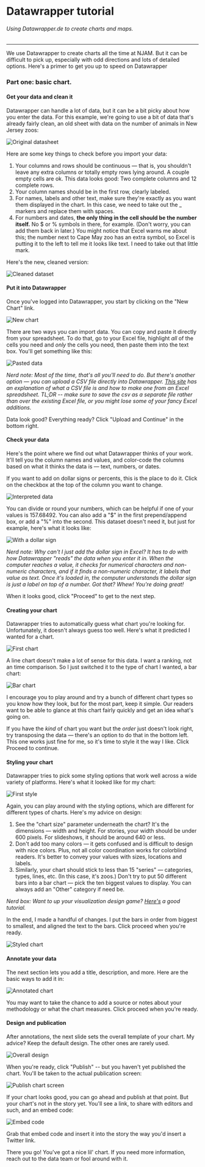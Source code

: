 # Datawrapper tutorial

###### Using Datawrapper.de to create charts and maps. 
------

We use Datawrapper to create charts all the time at NJAM. But it can be difficult to pick up, especially with odd directions and lots of detailed options. Here's a primer to get you up to speed on Datawrapper

### Part one: basic chart. 

#### Get your data and clean it

Datawrapper can handle a lot of data, but it can be a bit picky about how you enter the data. For this example, we're going to use a bit of data that's already fairly clean, an old sheet with data on the number of animals in New Jersey zoos: 

![Original datasheet](img/zoo_og_chart.png)

Here are some key things to check before you import your data:

1. Your columns and rows should be continuous — that is, you shouldn't leave any extra columns or totally empty rows lying around. A couple empty cells are ok. This data looks good: Two complete columns and 12 complete rows.
2. Your column names should be in the first row, clearly labeled. 
3. For names, labels and other text, make sure they're exactly as you want them displayed in the chart. In this case, we need to take out the _ markers and replace them with spaces.
4. For numbers and dates, **the only thing in the cell should be the number itself.** No $ or % symbols in there, for example. (Don't worry, you can add them back in later.) You might notice that Excel warns me about this; the number next to Cape May zoo has an extra symbol, so Excel is putting it to the left to tell me it looks like text. I need to take out that little mark.

Here's the new, cleaned version:

![Cleaned dataset](img/cleaned_data.png)

#### Put it into Datawrapper

Once you've logged into Datawrapper, you start by clicking on the "New Chart" link. 

![New chart](img/new_chart.png)

There are two ways you can import data. You can copy and paste it directly from your spreadsheet. To do that, go to your Excel file, highlight _all_ of the cells you need and _only_ the cells you need, then paste them into the text box. You'll get something like this: 

![Pasted data](img/paste_data.png)

_Nerd note: Most of the time, that's all you'll need to do. But there's another option — you can upload a CSV file directly into Datawrapper. [This site](https://support.bigcommerce.com/articles/Public/What-is-a-CSV-file-and-how-do-I-save-my-spreadsheet-as-one) has an explanation of what a CSV file is and how to make one from an Excel spreadsheet. TL;DR -- make sure to save the csv as a separate file rather than over the existing Excel file, or you might lose some of your fancy Excel additions._

Data look good? Everything ready? Click "Upload and Continue" in the bottom right.

#### Check your data

Here's the point where we find out what Datawrapper thinks of your work. It'll tell you the column names and values, and color-code the columns based on what it thinks the data is — text, numbers, or dates. 

If you want to add on dollar signs or percents, this is the place to do it. Click on the checkbox at the top of the column you want to change.

![Interpreted data](img/interpreted_data.png)

You can divide or round your numbers, which can be helpful if one of your values is 157.68492. You can also add a "$" in the first prepend/append box, or add a "%" into the second. This dataset doesn't need it, but just for example, here's what it looks like:

![With a dollar sign](img/dollar_sign.png)

_Nerd note: Why can't I just add the dollar sign in Excel? It has to do with how Datawrapper "reads" the data when you enter it in. When the computer reaches a value, it checks for numerical characters and non-numeric characters, and if it finds a non-numeric character, it labels that value as text. Once it's loaded in, the computer understands the dollar sign is just a label on top of a number. Got that? Whew! You're doing great!_

When it looks good, click "Proceed" to get to the next step.

#### Creating your chart

Datawrapper tries to automatically guess what chart you're looking for. Unfortunately, it doesn't always guess too well. Here's what it predicted I wanted for a chart.

![First chart](img/first_chart.png)

A line chart doesn't make a lot of sense for this data. I want a ranking, not an time comparison. So I just switched it to the type of chart I wanted, a bar chart:

![Bar chart](img/bar_chart.png)

I encourage you to play around and try a bunch of different chart types so you know how they look, but for the most part, keep it simple. Our readers want to be able to glance at this chart fairly quickly and get an idea what's going on.

If you have the _kind_ of chart you want but the _order_ just doesn't look right, try transposing the data — there's an option to do that in the bottom left. This one works just fine for me, so it's time to style it the way I like. Click Proceed to continue.

#### Styling your chart

Datawrapper tries to pick some styling options that work well across a wide variety of platforms. Here's what it looked like for my chart:

![First style](img/first_style.png)

Again, you can play around with the styling options, which are different for different types of charts. Here's my advice on design:

1. See the "chart size" parameter underneath the chart? It's the dimensions — width and height. For stories, your width should be under 600 pixels. For slideshows, it should be around 640 or less. 
2. Don't add too many colors — it gets confused and is difficult to design with nice colors. Plus, not all color coordination works for colorblind readers. It's better to convey your values with sizes, locations and labels.
3. Similarly, your chart should stick to less than 15 "series" — categories, types, lines, etc. (In this case, it's zoos.) Don't try to put 50 different bars into a bar chart — pick the ten biggest values to display. You can always add an "Other" category if need be.

_Nerd box: Want to up your visualization design game? [Here's](http://lenagroeger.s3.amazonaws.com/cuny-fall15/DesignClass5Pres.pdf) a good tutorial._

In the end, I made a handful of changes. I put the bars in order from biggest to smallest, and aligned the text to the bars. Click proceed when you're ready.

![Styled chart](img/styled_chart.png)

#### Annotate your data

The next section lets you add a title, description, and more. Here are the basic ways to add it in:

![Annotated chart](img/annotations.png)

You may want to take the chance to add a source or notes about your methodology or what the chart measures. Click proceed when you're ready.

#### Design and publication

After annotations, the next slide sets the overall template of your chart. My advice? Keep the default design. The other ones are rarely used. 

![Overall design](img/overall_design.png)

When you're ready, click "Publish" -- but you haven't yet published the chart. You'll be taken to the actual publication screen: 

![Publish chart screen](img/publish_chart.png)

If your chart looks good, you can go ahead and publish at that point. But your chart's not in the story yet. You'll see a link, to share with editors and such, and an embed code: 

![Embed code](img/embed_code.png)

Grab that embed code and insert it into the story the way you'd insert a Twitter link. 

There you go! You've got a nice lil' chart. If you need more information, reach out to the data team or fool around with it.